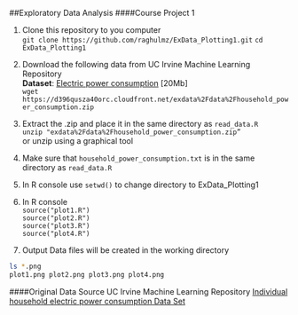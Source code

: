 ##Exploratory Data Analysis 
####Course Project 1

1.  Clone this repository to you computer<br>
 ```git clone https://github.com/raghulmz/ExData_Plotting1.git```
 ```cd ExData_Plotting1```<br>

2. Download the following data from UC Irvine Machine Learning Repository<br>
<b>Dataset</b>: <a href="https://d396qusza40orc.cloudfront.net/exdata%2Fdata%2Fhousehold_power_consumption.zip">
Electric power consumption</a> [20Mb]<br>
`wget https://d396qusza40orc.cloudfront.net/exdata%2Fdata%2Fhousehold_power_consumption.zip`

3. Extract the .zip and place it in the same directory as `read_data.R`<br>
   `unzip "exdata%2Fdata%2Fhousehold_power_consumption.zip”`<br>
   or unzip using a graphical tool

4. Make sure that `household_power_consumption.txt` is in the same directory as `read_data.R`

5. In R console use `setwd()` to change directory to ExData_Plotting1 

6. In R console <br>
`source("plot1.R")`<br>
`source("plot2.R")`<br>
`source("plot3.R")`<br>
`source("plot4.R")`<br>

7. Output Data files will be created in the working directory<br>
 
```sh
ls *.png
plot1.png plot2.png plot3.png plot4.png
```

####Original Data Source
UC Irvine Machine Learning Repository
[Individual household electric power consumption Data Set](https://archive.ics.uci.edu/ml/datasets/Individual+household+electric+power+consumption)